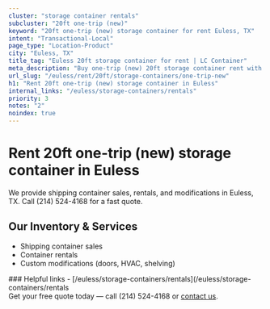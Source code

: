 ```yaml
---
cluster: "storage container rentals"
subcluster: "20ft one-trip (new)"
keyword: "20ft one-trip (new) storage container for rent Euless, TX"
intent: "Transactional-Local"
page_type: "Location-Product"
city: "Euless, TX"
title_tag: "Euless 20ft storage container for rent | LC Container"
meta_description: "Buy one-trip (new) 20ft storage container rent with local delivery in Euless, TX. LC Container — local Since 2003. Request a fast quote today."
url_slug: "/euless/rent/20ft/storage-containers/one-trip-new"
h1: "Rent 20ft one-trip (new) storage container in Euless"
internal_links: "/euless/storage-containers/rentals"
priority: 3
notes: "2"
noindex: true
---
```


# Rent 20ft one-trip (new) storage container in Euless

We provide shipping container sales, rentals, and modifications in Euless, TX. Call (214) 524-4168 for a fast quote.

## Our Inventory & Services
- Shipping container sales
- Container rentals
- Custom modifications (doors, HVAC, shelving)

<div data-section="internal-links">
### Helpful links
- [/euless/storage-containers/rentals](/euless/storage-containers/rentals
</div>

<div data-section="cta">
Get your free quote today — call (214) 524-4168 or <a href="/contact">contact us</a>.
</div>

<script type="application/ld+json">{"@context":"https://schema.org","@type":"FAQPage","mainEntity":[{"@type":"Question","name":"How much does delivery cost in Euless, TX?","acceptedAnswer":{"@type":"Answer","text":"Delivery costs vary by distance and container size. Most deliveries in Euless, TX range from $150-$300. Call (214) 524-4168 for an exact quote based on your specific location."}},{"@type":"Question","name":"Do you offer financing or payment plans?","acceptedAnswer":{"@type":"Answer","text":"We accept major credit cards, checks, and can discuss commercial terms for bulk purchases. Call (214) 524-4168 to discuss options."}},{"@type":"Question","name":"Can you customize containers in Euless, TX?","acceptedAnswer":{"@type":"Answer","text":"Yes — we perform modifications like doors, HVAC, insulation, and shelving. Request a custom quote at (214) 524-4168 or via our contact form."}}]}</script>
